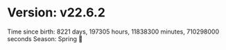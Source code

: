 # Version: v22.6.2
Time since birth: 8221 days, 197305 hours, 11838300 minutes, 710298000 seconds
Season: Spring 🌸
